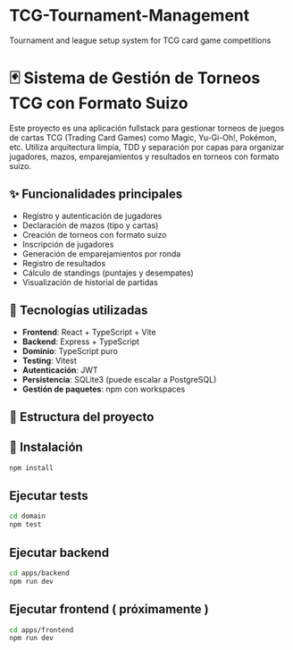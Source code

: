 # TCG-Tournament-Management
Tournament and league setup system for TCG card game competitions

# 🃏 Sistema de Gestión de Torneos TCG con Formato Suizo

Este proyecto es una aplicación fullstack para gestionar torneos de juegos de cartas TCG (Trading Card Games) como Magic, Yu-Gi-Oh!, Pokémon, etc. Utiliza arquitectura limpia, TDD y separación por capas para organizar jugadores, mazos, emparejamientos y resultados en torneos con formato suizo.

## ✨ Funcionalidades principales

- Registro y autenticación de jugadores
- Declaración de mazos (tipo y cartas)
- Creación de torneos con formato suizo
- Inscripción de jugadores
- Generación de emparejamientos por ronda
- Registro de resultados
- Cálculo de standings (puntajes y desempates)
- Visualización de historial de partidas

## 🧱 Tecnologías utilizadas

- **Frontend**: React + TypeScript + Vite
- **Backend**: Express + TypeScript
- **Dominio**: TypeScript puro
- **Testing**: Vitest
- **Autenticación**: JWT
- **Persistencia**: SQLite3 (puede escalar a PostgreSQL)
- **Gestión de paquetes**: npm con workspaces

## 📁 Estructura del proyecto

## 🚀 Instalación

```bash
npm install
```

## Ejecutar tests
```bash
cd domain
npm test
```

## Ejecutar backend
```bash
cd apps/backend
npm run dev
```


## Ejecutar frontend ( próximamente )
```bash
cd apps/frontend
npm run dev
```


